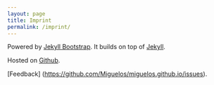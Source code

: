 ```yaml
---
layout: page
title: Imprint
permalink: /imprint/
---
```


Powered by [Jekyll Bootstrap](http://jekyllbootstrap.com). It builds on top of [Jekyll](http://jekyllrb.com). 

Hosted on [Github](https://github.com/Miguelos/miguelos.github.io).

[Feedback] (https://github.com/Miguelos/miguelos.github.io/issues).
